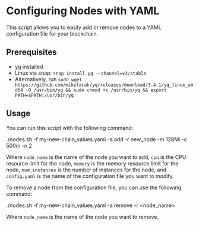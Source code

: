 # Configuring Nodes with YAML

This script allows you to easily add or remove nodes to a YAML configuration file for your blockchain.

## Prerequisites

- [yq](https://mikefarah.gitbook.io/yq/) installed
- Linux via snap: `snap install yq --channel=v3/stable`
- Alternatively, run `sudo wget https://github.com/mikefarah/yq/releases/download/3.4.1/yq_linux_amd64 -O /usr/bin/yq && sudo chmod +x /usr/bin/yq && export PATH=$PATH:/usr/bin/yq`

## Usage

You can run this script with the following command:

./nodes.sh -f my-new-chain_values.yaml -a add -r new_node -m 128Mi -c 500m -n 2


Where `node_name` is the name of the node you want to add, `cpu` is the CPU resource limit for the node, `memory` is the memory resource limit for the node, `num_instances` is the number of instances for the node, and `config.yaml` is the name of the configuration file you want to modify.

To remove a node from the configuration file, you can use the following command:


./nodes.sh -f my-new-chain_values.yaml -a remove -r <node_name>

Where `node_name` is the name of the node you want to remove.
